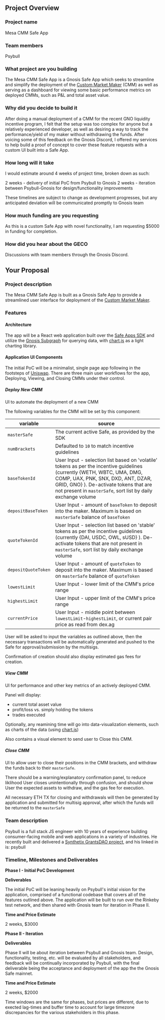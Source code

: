 ## Project Overview

### Project name
  
Mesa CMM Safe App

### Team members 

Psybull

### What project are you building 

The Mesa CMM Safe App is a Gnosis Safe App which seeks to streamline and simplify the deployment of the [Custom Market Maker](https://docs.gnosis.io/protocol/docs/intro-cmm/) (CMM) as well as serving as a dashboard for viewing some basic performance metrics on deployed CMMs, such as P&L and total asset value.

### Why did you decide to build it 

After doing a manual deployment of a CMM for the recent GNO liquidity incentive program, I felt that the setup was too complex for anyone but a relatively experienced developer, as well as desiring a way to track the performance/yield of my maker without withdrawing the funds.  After voicing some of this feedback on the Gnosis Discord, I offered my services to help build a proof of concept to cover these feature requests with a custom UI built into a Safe App.

### How long will it take 

I would estimate around 4 weeks of project time, broken down as such:

2 weeks - delivery of initial PoC from Psybull to Gnosis
2 weeks - iteration between Psybull-Gnosis for design/functionality improvements

These timelines are subject to change as development progresses, but any anticipated deviation will be communicated promptly to Gnosis team 

### How much funding are you requesting  

As this is a custom Safe App with novel functionality, I am requesting $5000 in funding for completion.

### How did you hear about the GECO

Discussions with team members through the Gnosis Discord.

## Your Proposal 
### Project description

The Mesa CMM Safe App is built as a Gnosis Safe App to provide a streamlined user interface for deployment of the [Custom Market Maker](https://docs.gnosis.io/protocol/docs/intro-cmm/).  

### Features

#### Architecture

The app will be a React web application built over the [Safe Apps SDK](https://github.com/gnosis/safe-apps-sdk) and utilize the [Gnosis Subgraph](https://thegraph.com/explorer/subgraph/gnosis/protocol) for querying data, with [chart.js](https://github.com/chartjs/Chart.js) as a light charting library.

#### Application UI Components

The initial PoC will be a minimalist, single page app following in the footsteps of [Uniswap](https://uniswap.exchange/).  There are three main user workflows for the app, Deploying, Viewing, and Closing CMMs under their control.


##### Deploy New CMM

UI to automate the deployment of a new CMM

The following variables for the CMM will be set by this component:

| variable | source  |
|----------|---------|
| `masterSafe` | The current active Safe, as provided by the SDK |
| `numBrackets` | Defaulted to `10` to match incentive guidelines |
| `baseTokenId` | User Input - selection list based on 'volatile' tokens as per the incentive guidelines (currently {WETH, WBTC, UMA, DMG, COMP, UAX, PNK, SNX, DXD, ANT, DZAR, GRID, GNO} ).  De-activate tokens that are not present in `masterSafe`, sort list by daily exchange volume |
| `depositBaseToken` | User Input - amount of `baseToken` to deposit into the maker.  Maximum is based on `masterSafe` balance of `baseToken` |
| `quoteTokenId` | User Input - selection list based on 'stable' tokens as per the incentive guidelines (currently {DAI, USDC, OWL, sUSD} ). De-activate tokens that are not present in `masterSafe`, sort list by daily exchange volume |
| `depositQuoteToken` | User Input - amount of `quoteToken` to deposit into the maker.  Maximum is based on `masterSafe` balance of `quoteToken` |
| `lowestLimit` | User Input - lower limit of the CMM's price range |
| `highestLimit` | User Input - upper limit of the CMM's price range |
| `currentPrice` | User Input - middle point between `lowestLimit`-`highestLimit`, or current pair price as read from dex.ag |

User will be asked to input the variables as outlined above, then the necessary transactions will be automatically generated and pushed to the Safe for approval/submission by the multisigs.

Confirmation of creation should also display estimated gas fees for creation.

##### View CMM

UI for performance and other key metrics of an actively deployed CMM.

Panel will display:
 - current total asset value
 - profit/loss vs. simply holding the tokens
 - trades executed

Optionally, any reamining time will go into data-visualization elements, such as charts of the data (using [chart.js](https://github.com/chartjs/Chart.js))

Also contains a visual element to send user to Close this CMM.

##### Close CMM

UI to allow user to close their positions in the CMM brackets, and withdraw the funds back to their `masterSafe`.

There should be a warning/explanatory confirmation panel, to reduce liklihood User closes unintentionally through confusion, and should show User the expected assets to withdraw, and the gas fee for execution.

All necessary ETH TX for closing and withdrawals will then be generated by application and submitted for multisig approval, after which the funds will be returned to the `masterSafe`


### Team description

Psybull is a full stack JS engineer with 10 years of experience building consumer-facing mobile and web applications in a variety of industries.  He recently built and delivered a [Synthetix GrantsDAO project](https://github.com/psybull/snx-governance-discord-bot), and his linked in is: psybull

### Timeline, Milestones and Deliverables


**Phase I - Initial PoC Development** 

**Deliverables**

The initial PoC will be leaning heavily on Psybull's initial vision for the application, comprised of a functional codebase that covers all of the features outlined above.  The application will be built to run over the Rinkeby test network, and then shared with Gnosis team for iteration in Phase II.

**Time and Price Estimate**	

2 weeks, $3000

**Phase II - Iteration**

**Deliverables**

Phase II will be about iteration between Psybull and Gnosis team.  Design, functionality, testing, etc. will be evaluated by all stakeholders, and feedback will be continually incorporated by Psybull, with the final deliverable being the acceptance and deployment of the app the the Gnosis Safe mainnet.

**Time and Price Estimate**	

2 weeks, $2000

Time windows are the same for phases, but prices are different, due to exected lag-times and buffer time to account for large timezone discrepancies for the various stakeholders in this phase.
